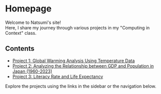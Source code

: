 # Homepage

Welcome to Natsumi's site!  
Here, I share my journey through various projects in my "Computing in Context" class.


## Contents
- [Project 1: Global Warming Analysis Using Temperature Data](Project1.ipynb)
- [Project 2: Analyzing the Relationship between GDP and Population in Japan (1960-2023)](Project2.ipynb)
- [Project 3: Literacy Rate and Life Expectancy](Project3.ipynb)

Explore the projects using the links in the sidebar or the navigation below.
